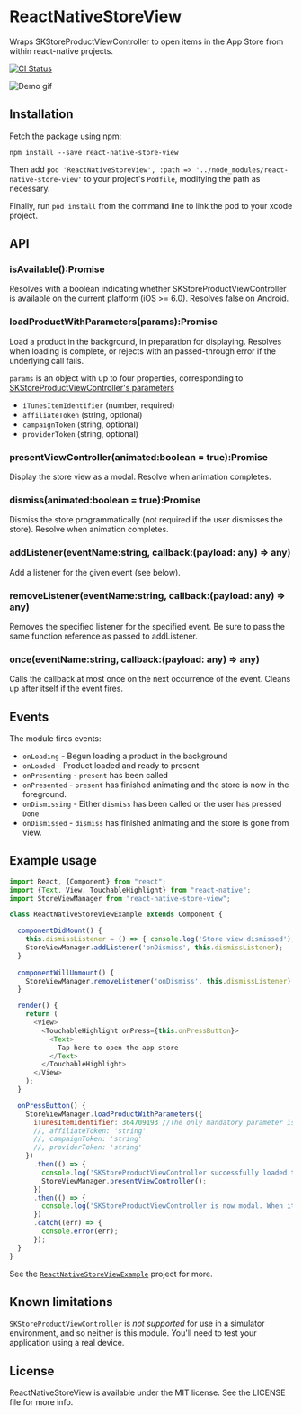 # ReactNativeStoreView

Wraps SKStoreProductViewController to open items in the App Store from within react-native projects.

[![CI Status](https://travis-ci.org/rh389/react-native-store-view.svg?branch=master)](https://travis-ci.org/rh389/react-native-store-view)

![Demo gif](https://github.com/rh389/react-native-store-view/blob/master/demo.gif)

## Installation

Fetch the package using npm:

```
npm install --save react-native-store-view
```

Then add `pod 'ReactNativeStoreView', :path => '../node_modules/react-native-store-view'` to your project's `Podfile`,
modifying the path as necessary.

Finally, run `pod install` from the command line to link the pod to your xcode project.

## API

### isAvailable():Promise<boolean>
Resolves with a boolean indicating whether SKStoreProductViewController is available on the current platform (iOS >= 6.0). Resolves false on Android.

### loadProductWithParameters(params):Promise<void>
Load a product in the background, in preparation for displaying. Resolves when loading is complete, or rejects with an passed-through error if the underlying call fails.

`params` is an object with up to four properties, corresponding to [SKStoreProductViewController's parameters](https://developer.apple.com/library/ios//documentation/StoreKit/Reference/SKITunesProductViewController_Ref/index.html#//apple_ref/doc/constant_group/Product_Dictionary_Keys)
 - `iTunesItemIdentifier` (number, required)
 - `affiliateToken` (string, optional)
 - `campaignToken` (string, optional)
 - `providerToken` (string, optional)
 
### presentViewController(animated:boolean = true):Promise<void>
Display the store view as a modal. Resolve when animation completes.

### dismiss(animated:boolean = true):Promise<void>
Dismiss the store programmatically (not required if the user dismisses the store). Resolve when animation completes.

### addListener(eventName:string, callback:(payload: any) => any)
Add a listener for the given event (see below).

### removeListener(eventName:string, callback:(payload: any) => any)
Removes the specified listener for the specified event. Be sure to pass the same function reference as passed to addListener.

### once(eventName:string, callback:(payload: any) => any)
Calls the callback at most once on the next occurrence of the event. Cleans up after itself if the event fires.

## Events

The module fires events:
 - `onLoading` - Begun loading a product in the background
 - `onLoaded` - Product loaded and ready to present
 - `onPresenting` - `present` has been called
 - `onPresented` - `present` has finished animating and the store is now in the foreground.
 - `onDismissing` - Either `dismiss` has been called or the user has pressed `Done` 
 - `onDismissed` - `dismiss` has finished animating and the store is gone from view.

## Example usage

```js
import React, {Component} from "react";
import {Text, View, TouchableHighlight} from "react-native";
import StoreViewManager from "react-native-store-view";

class ReactNativeStoreViewExample extends Component {

  componentDidMount() {
    this.dismissListener = () => { console.log('Store view dismissed'); }
    StoreViewManager.addListener('onDismiss', this.dismissListener);
  }
  
  componentWillUnmount() {
    StoreViewManager.removeListener('onDismiss', this.dismissListener);
  }

  render() {
    return (
      <View>
        <TouchableHighlight onPress={this.onPressButton}>
          <Text>
            Tap here to open the app store
          </Text>
        </TouchableHighlight>
      </View>
    );
  }

  onPressButton() {
    StoreViewManager.loadProductWithParameters({
      iTunesItemIdentifier: 364709193 //The only mandatory parameter is a numeric App Store ID. This one is iBooks.
      //, affiliateToken: 'string'
      //, campaignToken: 'string'
      //, providerToken: 'string'
    })
      .then(() => {
        console.log('SKStoreProductViewController successfully loaded the product over the net, but is not yet displaying anything');
        StoreViewManager.presentViewController();
      })
      .then(() => {
        console.log('SKStoreProductViewController is now modal. When it is dismissed, we\'ll return to this view.');
      })
      .catch((err) => {
        console.error(err);
      });
  }
}
```

See the [`ReactNativeStoreViewExample`](https://github.com/rh389/react-native-store-view/tree/master/ReactNativeStoreViewExample) project for more.

## Known limitations
`SKStoreProductViewController` is *not supported* for use in a simulator environment, and so neither is this module. You'll need to test your application using a real device.

## License
ReactNativeStoreView is available under the MIT license. See the LICENSE file for more info.
